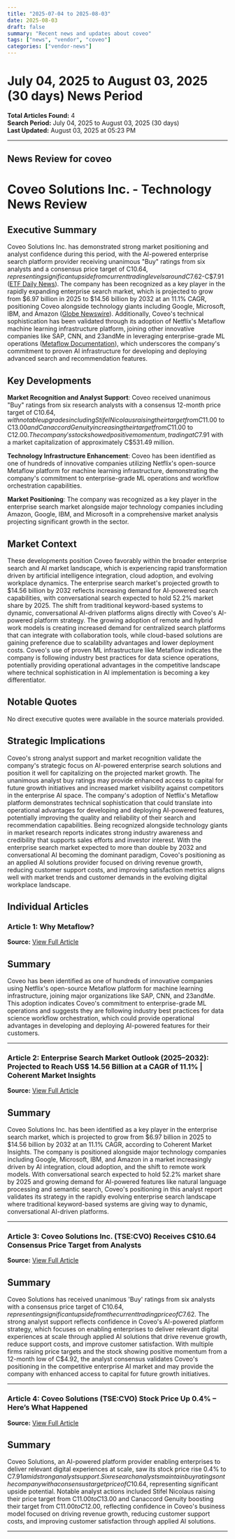 ```yaml
---
title: "2025-07-04 to 2025-08-03"
date: 2025-08-03
draft: false
summary: "Recent news and updates about coveo"
tags: ["news", "vendor", "coveo"]
categories: ["vendor-news"]
---
```


# July 04, 2025 to August 03, 2025 (30 days) News Period 

**Total Articles Found:** 4  
**Search Period:** July 04, 2025 to August 03, 2025 (30 days)  
**Last Updated:** August 03, 2025 at 05:23 PM

---

## News Review for coveo

# Coveo Solutions Inc. - Technology News Review

## Executive Summary

Coveo Solutions Inc. has demonstrated strong market positioning and analyst confidence during this period, with the AI-powered enterprise search platform provider receiving unanimous "Buy" ratings from six analysts and a consensus price target of C$10.64, representing significant upside from current trading levels around C$7.62-C$7.91 ([ETF Daily News](https://www.etfdailynews.com/2025/07/15/coveo-solutions-inc-tsecvo-receives-c10-64-consensus-price-target-from-analysts/)). The company has been recognized as a key player in the rapidly expanding enterprise search market, which is projected to grow from $6.97 billion in 2025 to $14.56 billion by 2032 at an 11.1% CAGR, positioning Coveo alongside technology giants including Google, Microsoft, IBM, and Amazon ([Globe Newswire](https://www.globenewswire.com/news-release/2025/07/15/3115794/0/en/Enterprise-Search-Market-Outlook-2025-2032-Projected-to-Reach-US-14-56-Billion-at-a-CAGR-of-11-1-Coherent-Market-Insights.html)). Additionally, Coveo's technical sophistication has been validated through its adoption of Netflix's Metaflow machine learning infrastructure platform, joining other innovative companies like SAP, CNN, and 23andMe in leveraging enterprise-grade ML operations ([Metaflow Documentation](https://docs.metaflow.org/introduction/why-metaflow)), which underscores the company's commitment to proven AI infrastructure for developing and deploying advanced search and recommendation features.

## Key Developments

**Market Recognition and Analyst Support**: Coveo received unanimous "Buy" ratings from six research analysts with a consensus 12-month price target of C$10.64, with notable upgrades including Stifel Nicolaus raising their target from C$11.00 to C$13.00 and Canaccord Genuity increasing their target from C$11.00 to C$12.00. The company's stock showed positive momentum, trading at C$7.91 with a market capitalization of approximately C$531.49 million.

**Technology Infrastructure Enhancement**: Coveo has been identified as one of hundreds of innovative companies utilizing Netflix's open-source Metaflow platform for machine learning infrastructure, demonstrating the company's commitment to enterprise-grade ML operations and workflow orchestration capabilities.

**Market Positioning**: The company was recognized as a key player in the enterprise search market alongside major technology companies including Amazon, Google, IBM, and Microsoft in a comprehensive market analysis projecting significant growth in the sector.

## Market Context

These developments position Coveo favorably within the broader enterprise search and AI market landscape, which is experiencing rapid transformation driven by artificial intelligence integration, cloud adoption, and evolving workplace dynamics. The enterprise search market's projected growth to $14.56 billion by 2032 reflects increasing demand for AI-powered search capabilities, with conversational search expected to hold 52.2% market share by 2025. The shift from traditional keyword-based systems to dynamic, conversational AI-driven platforms aligns directly with Coveo's AI-powered platform strategy. The growing adoption of remote and hybrid work models is creating increased demand for centralized search platforms that can integrate with collaboration tools, while cloud-based solutions are gaining preference due to scalability advantages and lower deployment costs. Coveo's use of proven ML infrastructure like Metaflow indicates the company is following industry best practices for data science operations, potentially providing operational advantages in the competitive landscape where technical sophistication in AI implementation is becoming a key differentiator.

## Notable Quotes

No direct executive quotes were available in the source materials provided.

## Strategic Implications

Coveo's strong analyst support and market recognition validate the company's strategic focus on AI-powered enterprise search solutions and position it well for capitalizing on the projected market growth. The unanimous analyst buy ratings may provide enhanced access to capital for future growth initiatives and increased market visibility against competitors in the enterprise AI space. The company's adoption of Netflix's Metaflow platform demonstrates technical sophistication that could translate into operational advantages for developing and deploying AI-powered features, potentially improving the quality and reliability of their search and recommendation capabilities. Being recognized alongside technology giants in market research reports indicates strong industry awareness and credibility that supports sales efforts and investor interest. With the enterprise search market expected to more than double by 2032 and conversational AI becoming the dominant paradigm, Coveo's positioning as an applied AI solutions provider focused on driving revenue growth, reducing customer support costs, and improving satisfaction metrics aligns well with market trends and customer demands in the evolving digital workplace landscape.

## Individual Articles

### Article 1: Why Metaflow?

**Source:** [View Full Article](https://docs.metaflow.org/introduction/why-metaflow)

## Summary

Coveo has been identified as one of hundreds of innovative companies using Netflix's open-source Metaflow platform for machine learning infrastructure, joining major organizations like SAP, CNN, and 23andMe. This adoption indicates Coveo's commitment to enterprise-grade ML operations and suggests they are following industry best practices for data science workflow orchestration, which could provide operational advantages in developing and deploying AI-powered features for their customers.



---

### Article 2: Enterprise Search Market Outlook (2025–2032): Projected to Reach US$ 14.56 Billion at a CAGR of 11.1% | Coherent Market Insights

**Source:** [View Full Article](https://www.globenewswire.com/news-release/2025/07/15/3115794/0/en/Enterprise-Search-Market-Outlook-2025-2032-Projected-to-Reach-US-14-56-Billion-at-a-CAGR-of-11-1-Coherent-Market-Insights.html)

## Summary

Coveo Solutions Inc. has been identified as a key player in the enterprise search market, which is projected to grow from $6.97 billion in 2025 to $14.56 billion by 2032 at an 11.1% CAGR, according to Coherent Market Insights. The company is positioned alongside major technology companies including Google, Microsoft, IBM, and Amazon in a market increasingly driven by AI integration, cloud adoption, and the shift to remote work models. With conversational search expected to hold 52.2% market share by 2025 and growing demand for AI-powered features like natural language processing and semantic search, Coveo's positioning in this analyst report validates its strategy in the rapidly evolving enterprise search landscape where traditional keyword-based systems are giving way to dynamic, conversational AI-driven platforms.



---

### Article 3: Coveo Solutions Inc. (TSE:CVO) Receives C$10.64 Consensus Price Target from Analysts

**Source:** [View Full Article](https://www.etfdailynews.com/2025/07/15/coveo-solutions-inc-tsecvo-receives-c10-64-consensus-price-target-from-analysts/)

## Summary

Coveo Solutions has received unanimous 'Buy' ratings from six analysts with a consensus price target of C$10.64, representing significant upside from the current trading price of C$7.62. The strong analyst support reflects confidence in Coveo's AI-powered platform strategy, which focuses on enabling enterprises to deliver relevant digital experiences at scale through applied AI solutions that drive revenue growth, reduce support costs, and improve customer satisfaction. With multiple firms raising price targets and the stock showing positive momentum from a 12-month low of C$4.92, the analyst consensus validates Coveo's positioning in the competitive enterprise AI market and may provide the company with enhanced access to capital for future growth initiatives.



---

### Article 4: Coveo Solutions (TSE:CVO) Stock Price Up 0.4% – Here’s What Happened

**Source:** [View Full Article](https://www.etfdailynews.com/2025/07/09/coveo-solutions-tsecvo-stock-price-up-0-4-heres-what-happened/)

## Summary

Coveo Solutions, an AI-powered platform provider enabling enterprises to deliver relevant digital experiences at scale, saw its stock price rise 0.4% to C$7.91 amid strong analyst support. Six research analysts maintain buy ratings on the company with a consensus target price of C$10.64, representing significant upside potential. Notable analyst actions included Stifel Nicolaus raising their price target from C$11.00 to C$13.00 and Canaccord Genuity boosting their target from C$11.00 to C$12.00, reflecting confidence in Coveo's business model focused on driving revenue growth, reducing customer support costs, and improving customer satisfaction through applied AI solutions.





---

